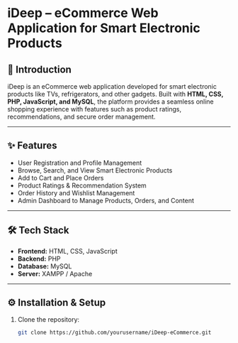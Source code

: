 # iDeep – eCommerce Web Application for Smart Electronic Products

## 📌 Introduction
iDeep is an eCommerce web application developed for smart electronic products like TVs, refrigerators, and other gadgets. Built with **HTML, CSS, PHP, JavaScript, and MySQL**, the platform provides a seamless online shopping experience with features such as product ratings, recommendations, and secure order management.

---

## ✨ Features
- User Registration and Profile Management  
- Browse, Search, and View Smart Electronic Products  
- Add to Cart and Place Orders  
- Product Ratings & Recommendation System  
- Order History and Wishlist Management  
- Admin Dashboard to Manage Products, Orders, and Content  

---

## 🛠️ Tech Stack
- **Frontend:** HTML, CSS, JavaScript  
- **Backend:** PHP  
- **Database:** MySQL  
- **Server:** XAMPP / Apache  

---

## ⚙️ Installation & Setup
1. Clone the repository:
   ```bash
   git clone https://github.com/yourusername/iDeep-eCommerce.git
